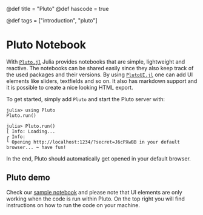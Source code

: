 @def title = "Pluto"
@def hascode = true

@def tags = ["introduction", "pluto"]

# Pluto Notebook

With [`Pluto.jl`](https://github.com/fonsp/Pluto.jl) Julia provides notebooks that are simple, lightweight and reactive. The notebooks can be shared easily since they also keep track of the used packages and their versions. By using [`PlutoUI.jl`](https://github.com/JuliaPluto/PlutoUI.jl) one can add UI elements like sliders, textfields and so on. It also has markdown support and it is possible to create a nice looking HTML export.

To get started, simply add `Pluto` and start the Pluto server with:
```julia-repl
julia> using Pluto
Pluto.run()

julia> Pluto.run()
[ Info: Loading...
┌ Info: 
└ Opening http://localhost:1234/?secret=J6cPXwBB in your default browser... ~ have fun!
```

In the end, Pluto should automatically get opened in your default browser.

## Pluto demo
Check our [sample notebook](/notebooks/html/pluto_example.jl) and please note that UI elements are only working when the code is run within Pluto. On the top right you will find instructions on how to run the code on your machine.